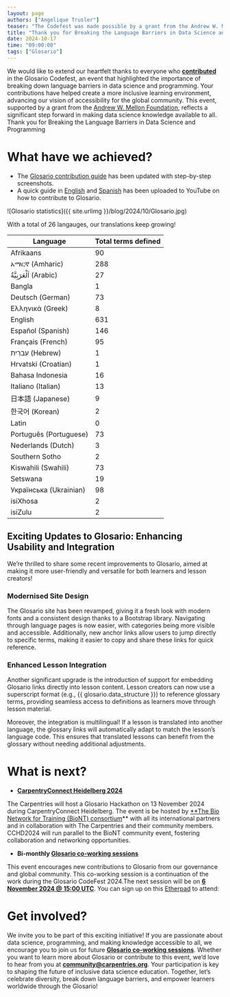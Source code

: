 ```yaml
---
layout: page
authors: ["Angelique Trusler"]
teaser: "The Codefest was made possible by a grant from the Andrew W. Mellon Foundation"
title: "Thank you for Breaking the Language Barriers in Data Science and Programming"
date: 2024-10-17
time: "09:00:00"
tags: ["Glosario"]
---
```


We would like to extend our heartfelt thanks to everyone who **[contributed](https://github.com/carpentries/glosario/graphs/contributors)** in the Glosario Codefest, an event that highlighted the importance of breaking down language barriers in data science and programming. Your contributions have helped create a more inclusive learning environment, advancing our vision of accessibility for the global community. This event, supported by a grant from the [Andrew W. Mellon Foundation](https://carpentries.org/blog/2024/01/mellon-foundation/), reflects a significant step forward in making data science knowledge available to all. Thank you for Breaking the Language Barriers in Data Science and Programming

# What have we achieved?

- The [Glosario contribution guide](https://docs.google.com/document/d/18oxYd6D9heESqw2gw9cbtxiCfkb4wlxazERFBIDCoeM/edit#heading=h.wsi1psxc3n64) has been updated with step-by-step screenshots.
- A quick guide in [English](https://www.youtube.com/watch?v=ew1eb1ug-Q8) and [Spanish](https://www.youtube.com/watch?v=f9K5wYq0dQM&t=23s) has been uploaded to YouTube on how to contribute to Glosario.

![Glosario statistics]({{ site.urlimg }}/blog/2024/10/Glosario.jpg)

With a total of 26 langauges, our translations keep growing!


| Language            | Total terms defined |
|---------------------|---------------------|
| Afrikaans           | 90                  |
| አማርኛ (Amharic)     | 288                 |
| اَلْعَرَبِيَّةُ (Arabic) | 27               |
| Bangla              | 1                   |
| Deutsch (German)    | 73                  |
| Ελληνικά (Greek)    | 8                   |
| English             | 631                 |
| Español (Spanish)   | 146                 |
| Français (French)   | 95                  |
| עִברִית (Hebrew)    | 1                   |
| Hrvatski (Croatian) | 1                   |
| Bahasa Indonesia    | 16                  |
| Italiano (Italian)  | 13                  |
| 日本語 (Japanese)    | 9                   |
| 한국어 (Korean)      | 2                   |
| Latin               | 0                   |
| Português (Portuguese) | 73               |
| Nederlands (Dutch)  | 3                   |
| Southern Sotho      | 2                   |
| Kiswahili (Swahili) | 73                  |
| Setswana            | 19                  |
| Українська (Ukrainian) | 98               |
| isiXhosa            | 2                   |
| isiZulu             | 2                   |

## Exciting Updates to Glosario: Enhancing Usability and Integration

We’re thrilled to share some recent improvements to Glosario, aimed at making it more user-friendly and versatile for both learners and lesson creators!

### Modernised Site Design
 The Glosario site has been revamped, giving it a fresh look with modern fonts and a consistent design thanks to a Bootstrap library. Navigating through language pages is now easier, with categories being more visible and accessible. Additionally, new anchor links allow users to jump directly to specific terms, making it easier to copy and share these links for quick reference.

### Enhanced Lesson Integration
Another significant upgrade is the introduction of support for embedding Glosario links directly into lesson content. Lesson creators can now use a superscript format (e.g., {{ glosario.data_structure }}) to reference glossary terms, providing seamless access to definitions as learners move through lesson material.

Moreover, the integration is multilingual! If a lesson is translated into another language, the glossary links will automatically adapt to match the lesson’s language code. This ensures that translated lessons can benefit from the glossary without needing additional adjustments.


# What is next?


- **[CarpentryConnect Heidelberg 2024](https://carpentries.org/blog/2024/01/announcing-cchd24/)**

The Carpentries will host a Glosario Hackathon on 13 November 2024 during CarpentryConnect Heidelberg. The event is be hosted by [**The Bio Network for Training (BioNT) consortium](https://biont-training.eu/)** with all its international partners and in collaboration with The Carpentries and their community members. CCHD2024 will run parallel to the BioNT community event, fostering collaboration and networking opportunities. 

- **Bi-monthly [Glosario co-working sessions](https://carpentries.org/community/#community-events)**

This event encourages new contributions to Glosario from our governance and global community. This co-working session is a continuation of the work during the Glosario CodeFest 2024.The next session will be on **[6 November 2024 @ 15:00 UTC](https://calendar.google.com/calendar/event?action=TEMPLATE&tmeid=MTZubWQwZ2s0Ym81MXVjM25lZDFnZGk3YXJfMjAyNDExMDZUMTUwMDAwWiBvc2V1dW9odDB0dmpib2tnZzNub2g4YzQ3Z0Bn&tmsrc=oseuuoht0tvjbokgg3noh8c47g%40group.calendar.google.com&scp=ALL)**. You can sign up on this [Etherpad](https://pad.carpentries.org/Glosario_Codefest_2024) to attend: 


# Get involved? 

We invite you to be part of this exciting initiative! If you are passionate about data science, programming, and making knowledge accessible to all, we encourage you to join us for future **[Glosario co-working sessions](https://carpentries.org/community/#community-events)**. Whether you want to learn more about Glosario or contribute to this event, we’d love to hear from you at **community@carpentries.org**. Your participation is key to shaping the future of inclusive data science education. Together, let’s celebrate diversity, break down language barriers, and empower learners worldwide through the Glosario!
